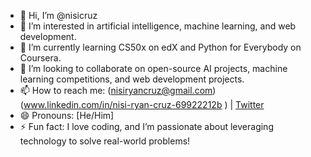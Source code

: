 - 👋 Hi, I’m @nisicruz
- 👀 I’m interested in artificial intelligence, machine learning, and web development.
- 🌱 I’m currently learning CS50x on edX and Python for Everybody on Coursera.
- 💞️ I’m looking to collaborate on open-source AI projects, machine learning competitions, and web development projects.
- 📫 How to reach me: (nisiryancruz@gmail.com)(www.linkedin.com/in/nisi-ryan-cruz-69922212b
) | [Twitter](https://twitter.com/yourprofile)
- 😄 Pronouns: [He/Him]
- ⚡ Fun fact: I love coding, and I’m passionate about leveraging technology to solve real-world problems!

